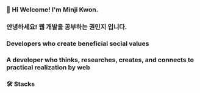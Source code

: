 ### 👋 Hi Welcome! I'm Minji Kwon.
### 안녕하세요! 웹 개발을 공부하는 권민지 입니다.

### Developers who create beneficial social values
### A developer who thinks, researches, creates, and connects to practical realization by web

### 🛠️ Stacks



<!--
**mlnzlk/mlnzlk** is a ✨ _special_ ✨ repository because its `README.md` (this file) appears on your GitHub profile.

Here are some ideas to get you started:

- 🔭 I’m currently working on ...
- 🌱 I’m currently learning ...
- 👯 I’m looking to collaborate on ...
- 🤔 I’m looking for help with ...
- 💬 Ask me about ...
- 📫 How to reach me: ...
- 😄 Pronouns: ...
- ⚡ Fun fact: ...
-->
